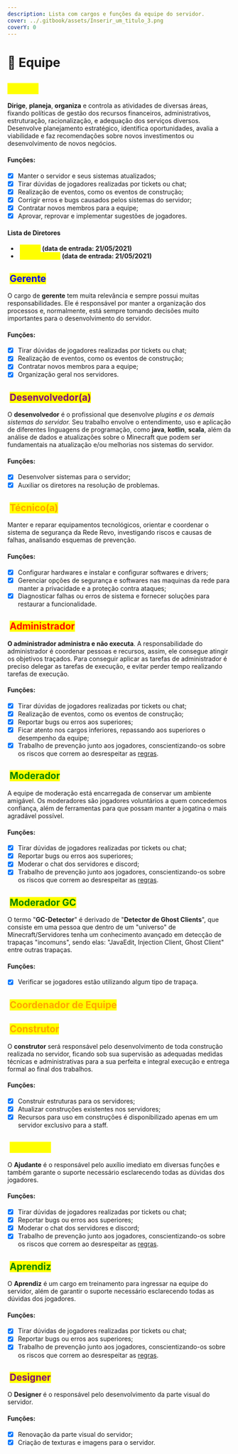 ```yaml
---
description: Lista com cargos e funções da equipe do servidor.
cover: ../.gitbook/assets/Inserir_um_titulo_3.png
coverY: 0
---
```


# 👑 Equipe

## &#x20;<mark style="color:yellow;">Diretor</mark>

**Dirige**, **planeja**, **organiza** e controla as atividades de diversas áreas, fixando políticas de gestão dos recursos financeiros, administrativos, estruturação, racionalização, e adequação dos serviços diversos. Desenvolve planejamento estratégico, identifica oportunidades, avalia a viabilidade e faz recomendações sobre novos investimentos ou desenvolvimento de novos negócios.

#### Funções:

* [x] Manter o servidor e seus sistemas atualizados;
* [x] Tirar dúvidas de jogadores realizadas por tickets ou chat;
* [x] Realização de eventos, como os eventos de construção;
* [x] Corrigir erros e bugs causados pelos sistemas do servidor;
* [x] Contratar novos membros para a equipe;
* [x] Aprovar, reprovar e implementar sugestões de jogadores.

#### Lista de Diretores

* [<img src="../.gitbook/assets/image (3) (1) (1) (1).png" alt="" data-size="line">](https://minotar.net/helm/Nevisk/100.png) <mark style="color:yellow;">**Nevisk**</mark>**&#x20; (data de entrada: 21/05/2021)**
* <img src="../.gitbook/assets/image (5) (1) (1) (1).png" alt="" data-size="line"> <mark style="color:yellow;">**thiagogebrim**</mark>**&#x20; (data de entrada: 21/05/2021)**

## <img src="../.gitbook/assets/image (11) (1) (2) (1).png" alt="" data-size="line"> <mark style="color:blue;">Gerente</mark>

O cargo de **gerente** tem muita relevância e sempre possui muitas responsabilidades. Ele é responsável por manter a organização dos processos e, normalmente, está sempre tomando decisões muito importantes para o desenvolvimento do servidor.

#### Funções:

* [x] Tirar dúvidas de jogadores realizadas por tickets ou chat;
* [x] Realização de eventos, como os eventos de construção;
* [x] Contratar novos membros para a equipe;
* [x] Organização geral nos servidores.

## <img src="../.gitbook/assets/image (18) (2).png" alt="" data-size="line"> <mark style="color:purple;">Desenvolvedor(a)</mark>

O **desenvolvedor** é o profissional que desenvolve _plugins e os demais sistemas do servidor._ Seu trabalho envolve o entendimento, uso e aplicação de diferentes linguagens de programação, como **java**, **kotlin**, **scala**, além da análise de dados e atualizações sobre o Minecraft que podem ser fundamentais na atualização e/ou melhorias nos sistemas do servidor.

#### Funções:

* [x] Desenvolver sistemas para o servidor;
* [x] Auxiliar os diretores na resolução de problemas.

## ​<img src="../.gitbook/assets/tecnico.png" alt="" data-size="line"> <mark style="color:orange;">Técnico(a)</mark> <a href="#desenvolvedor" id="desenvolvedor"></a>

Manter e reparar equipamentos tecnológicos, orientar e coordenar o sistema de segurança da Rede Revo, investigando riscos e causas de falhas, analisando esquemas de prevenção.

#### Funções: <a href="#funcoes-1" id="funcoes-1"></a>

* [x] Configurar hardwares e instalar e configurar softwares e drivers;
* [x] Gerenciar opções de segurança e softwares nas maquinas da rede para manter a privacidade e a proteção contra ataques;
* [x] Diagnosticar falhas ou erros de sistema e fornecer soluções para restaurar a funcionalidade.

## <img src="../.gitbook/assets/image (20) (1) (1).png" alt="" data-size="line"> <mark style="color:red;">Administrador</mark>

**O administrador administra e não executa**. A responsabilidade do administrador é coordenar pessoas e recursos, assim, ele consegue atingir os objetivos traçados. Para conseguir aplicar as tarefas de administrador é preciso delegar as tarefas de execução, e evitar perder tempo realizando tarefas de execução.

#### Funções:

* [x] Tirar dúvidas de jogadores realizadas por tickets ou chat;
* [x] Realização de eventos, como os eventos de construção;
* [x] Reportar bugs ou erros aos superiores;
* [x] Ficar atento nos cargos inferiores, repassando aos superiores o desempenho da equipe;
* [x] Trabalho de prevenção junto aos jogadores, conscientizando-os sobre os riscos que correm ao desrespeitar as [regras](../regras/).

## <img src="../.gitbook/assets/image (5) (1) (1).png" alt="" data-size="line"> <mark style="color:green;">Moderador</mark>

A equipe de moderação está encarregada de conservar um ambiente amigável. Os moderadores são jogadores voluntários a quem concedemos confiança, além de ferramentas para que possam manter a jogatina o mais agradável possível.

#### Funções:

* [x] Tirar dúvidas de jogadores realizadas por tickets ou chat;
* [x] Reportar bugs ou erros aos superiores;
* [x] Moderar o chat dos servidores e discord;
* [x] Trabalho de prevenção junto aos jogadores, conscientizando-os sobre os riscos que correm ao desrespeitar as [regras](../regras/).

## <img src="../.gitbook/assets/image (9) (1) (2).png" alt="" data-size="line"> <mark style="color:green;">Moderador GC</mark>

O termo "**GC-Detector**" é derivado de "**Detector de Ghost Clients**", que consiste em uma pessoa que dentro de um "universo" de Minecraft/Servidores tenha um conhecimento avançado em detecção de trapaças "incomuns", sendo elas: "JavaEdit, Injection Client, Ghost Client" entre outras trapaças.

#### Funções:

* [x] Verificar se jogadores estão utilizando algum tipo de trapaça.

## <img src="../.gitbook/assets/Untitled-1.png" alt="" data-size="line"> <mark style="color:orange;">Coordenador de Equipe</mark>

## <img src="../.gitbook/assets/image (21) (1).png" alt="" data-size="line"> <mark style="color:orange;">Construtor</mark>

O **construtor** será responsável pelo desenvolvimento de toda construção realizada no servidor, ficando sob sua supervisão as adequadas medidas técnicas e administrativas para a sua perfeita e integral execução e entrega formal ao final dos trabalhos.

#### Funções:

* [x] Construir estruturas para os servidores;
* [x] Atualizar construções existentes nos servidores;
* [x] Recursos para uso em construções é disponibilizado apenas em um servidor exclusivo para a staff.

## <img src="../.gitbook/assets/image (17) (2).png" alt="" data-size="line"> <mark style="color:yellow;">Ajudante</mark>

O **Ajudante** é o responsável pelo auxílio imediato em diversas funções e também garante o suporte necessário esclarecendo todas as dúvidas dos jogadores.

#### Funções:

* [x] Tirar dúvidas de jogadores realizadas por tickets ou chat;
* [x] Reportar bugs ou erros aos superiores;
* [x] Moderar o chat dos servidores e discord;
* [x] Trabalho de prevenção junto aos jogadores, conscientizando-os sobre os riscos que correm ao desrespeitar as [regras](../regras/).

## <img src="../.gitbook/assets/image (13) (1) (2).png" alt="" data-size="line"> <mark style="color:green;">Aprendiz</mark>

O **Aprendiz** é um cargo em treinamento para ingressar na equipe do servidor, além de garantir o suporte necessário esclarecendo todas as dúvidas dos jogadores.

#### Funções:

* [x] Tirar dúvidas de jogadores realizadas por tickets ou chat;
* [x] Reportar bugs ou erros aos superiores;
* [x] Trabalho de prevenção junto aos jogadores, conscientizando-os sobre os riscos que correm ao desrespeitar as [regras](../regras/).

## <img src="../.gitbook/assets/designer.png" alt="" data-size="line"> <mark style="color:purple;">Designer</mark>

O **Designer** é o responsável pelo desenvolvimento da parte visual do servidor.

#### Funções:

* [x] Renovação da parte visual do servidor;
* [x] Criação de texturas e imagens para o servidor.
